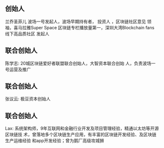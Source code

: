## 创始人

兰乔圣菲儿
波场一号发起人，波场早期持有者， 投资人 ，区块链社区意见 领袖，喜马拉雅Super Space 区块链专栏播放量第一，深圳大湾Blockchain fans 线下高品质社区 发起人

## 联合创始人

陈学志:
20城区块链爱好者联盟联合创始人，大智资本联合创始 人，负责波场一号运营及推广

## 联合创始人

张议云:
极豆资本创始人

## 联合创始人

Lax:
系统架构师，9年互联网和金融行业开发及项目管理经验，精通以太坊等开源区块链技 术，曾落地多个区块链生产应用，有丰富的区块链开发经验、及区块链生产运维经验 和app开发经验；曾为鹅厂高级攻城狮
